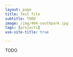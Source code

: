 ```yaml
---
layout: page
title: Test file
subtitle: TODO
image: /img/404-southpark.jpg
tags: [projects]
use-site-title: true

---
```



TODO
